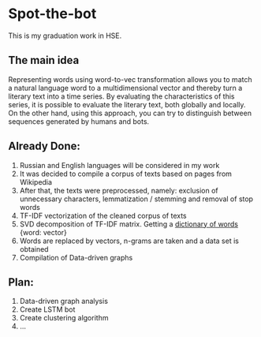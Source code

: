 # Spot-the-bot
This is my graduation work in HSE. 
## The main idea
Representing words using word-to-vec transformation allows you to match a natural language word to a multidimensional vector and thereby turn a literary text into a time series. By evaluating the characteristics of this series, it is possible to evaluate the literary text, both globally and locally. On the other hand, using this approach, you can try to distinguish between sequences generated by humans and bots.
## Already Done:
1. Russian and English languages will be considered in my work
2. It was decided to compile a corpus of texts based on pages from Wikipedia
3. After that, the texts were preprocessed, namely: exclusion of unnecessary characters, lemmatization / stemming and removal of stop words
4. TF-IDF vectorization of the cleaned corpus of texts
5. SVD decomposition of TF-IDF matrix. Getting a [dictionary of words](https://drive.google.com/file/d/1gHR9wJ6eXoPBmU8NMJjtQCHuF0_tnLOn/view?usp=sharing) {word: vector}
6. Words are replaced by vectors, n-grams are taken and a data set is obtained
7. Compilation of Data-driven graphs
## Plan:
1. Data-driven graph analysis
2. Create LSTM bot
3. Create clustering algorithm
4. ...
